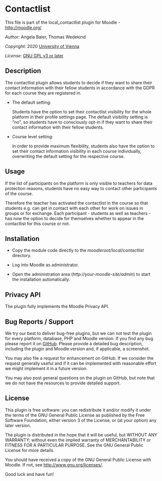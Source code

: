 Contactlist
==========================

This file is part of the local_contactlist plugin for Moodle - <http://moodle.org/>

*Author:* Angela Baier, Thomas Wedekind

*Copyright:* 2020 [University of Vienna](https://www.univie.ac.at/)

*License:* [GNU GPL v3 or later](http://www.gnu.org/copyleft/gpl.html)


Description
-----------

The contactlist plugin allows students to decide if they want to share their contact information
with their fellow students in accordance with the GDPR for each course they are registered in.

* The default setting:

  Students have the option to set their contactlist visibility for the whole platform in their 
  profile settings page. The default visibility setting is "no", so students have to consciously
  opt-in if they want to share their contact information with their fellow students. 

* Course level setting:

  In order to provide maximum flexibility, students also have the option to set their contact information
  visibility in each course individually, overwriting the default setting for the respective course.


Usage
-----

If the list of participants on the platform is only visible to teachers for data protection reasons,
students have no easy way to contact other participants of the course.

Therefore the teacher has activated the contactlist in the course so that students e.g. can get in contact with each other
for work on issues in groups or for exchange.
Each participant - students as well as teachers - has now the option to decide for themselves whether
to appear in the contactlist for this course or not.


Installation
------------

* Copy the module code directly to the *moodleroot/local/contactlist* directory.

* Log into Moodle as administrator.

* Open the administration area (*http://your-moodle-site/admin*) to start the installation
  automatically.


Privacy API
-----------

The plugin fully implements the Moodle Privacy API.


Bug Reports / Support
---------------------

We try our best to deliver bug-free plugins, but we can not test the plugin for every platform,
database, PHP and Moodle version. If you find any bug please report it on
[GitHub](https://github.com/elearning-univie/moodle-local_contactlist/issues/). Please
provide a detailed bug description, including the plugin and Moodle version and, if applicable, a
screenshot.

You may also file a request for enhancement on GitHub. If we consider the request generally useful
and if it can be implemented with reasonable effort we might implement it in a future version.

You may also post general questions on the plugin on GitHub, but note that we do not have the
resources to provide detailed support.


License
-------

This plugin is free software: you can redistribute it and/or modify it under the terms of the GNU
General Public License as published by the Free Software Foundation, either version 3 of the
License, or (at your option) any later version.

The plugin is distributed in the hope that it will be useful, but WITHOUT ANY WARRANTY; without
even the implied warranty of MERCHANTABILITY or FITNESS FOR A PARTICULAR PURPOSE. See the GNU
General Public License for more details.

You should have received a copy of the GNU General Public License with Moodle. If not, see
<http://www.gnu.org/licenses/>.


Good luck and have fun!
